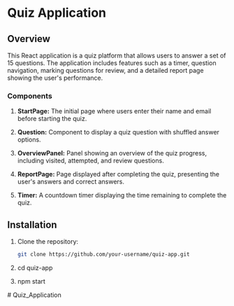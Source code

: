 # Quiz Application

## Overview

This React application is a quiz platform that allows users to answer a set of 15 questions. The application includes features such as a timer, question navigation, marking questions for review, and a detailed report page showing the user's performance.

### Components

1. **StartPage:** The initial page where users enter their name and email before starting the quiz.

2. **Question:** Component to display a quiz question with shuffled answer options.

3. **OverviewPanel:** Panel showing an overview of the quiz progress, including visited, attempted, and review questions.

4. **ReportPage:** Page displayed after completing the quiz, presenting the user's answers and correct answers.

5. **Timer:** A countdown timer displaying the time remaining to complete the quiz.

## Installation

1. Clone the repository:

   ```bash
   git clone https://github.com/your-username/quiz-app.git

2.  cd quiz-app

3. npm start

#   Q u i z _ A p p l i c a t i o n  
 